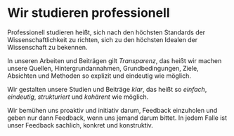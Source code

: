 # Wir studieren professionell
Professionell studieren heißt, sich nach den höchsten Standards der Wissenschaftlichkeit zu richten, sich zu den höchsten Idealen der Wissenschaft zu bekennen.

In unseren Arbeiten und Beiträgen gilt *Transparenz*, das heißt wir machen unsere Quellen, Hintergrundannahmen, Grundbedingungen, Ziele, Absichten und Methoden so explizit und eindeutig wie möglich.

Wir gestalten unsere Studien und Beiträge *klar*, das heißt so *einfach*, *eindeutig*, *strukturiert* und *kohärent* wie möglich.

Wir bemühen uns proaktiv und initiativ darum, Feedback einzuholen und geben nur dann Feedback, wenn uns jemand darum bittet.
In jedem Falle ist unser Feedback sachlich, konkret und konstruktiv.
